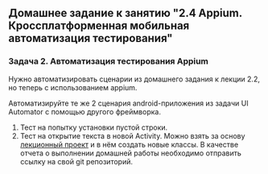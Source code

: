 ## Домашнее задание к занятию "2.4 Appium. Кроссплатформенная мобильная автоматизация тестирования"

### Задача 2. Автоматизация тестирования Appium
Нужно автоматизировать сценарии из домашнего задания к лекции 2.2, но теперь с использованием appium.

Автоматизируйте те же 2 сценария android-приложения из задачи UI Automator с помощью другого фреймворка.

1. Тест на попытку установки пустой строки.
2. Тест на открытие текста в новой Activity.
Можно взять за основу [лекционный проект](https://github.com/netology-code/mqa-homeworks/tree/main/2.4%20Appium/calculator-appium-tests) и в нём создать новые классы. В качестве отчета о выполнении домашней работы необходимо отправить ссылку на свой git репозиторий.
